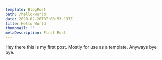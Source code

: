 ```yaml
---
template: BlogPost
path: /hello-world
date: 2020-02-20T07:08:53.137Z
title: Hello World
thumbnail: ''
metaDescription: First Post
---
```


Hey there this is my first post. Mostly for use as a template. Anyways bye bye.
